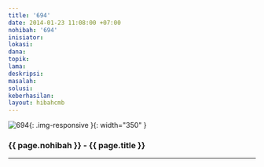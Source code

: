 ```yaml
---
title: '694'
date: 2014-01-23 11:08:00 +07:00
nohibah: '694'
inisiator: 
lokasi: 
dana: 
topik: 
lama: 
deskripsi: 
masalah: 
solusi: 
keberhasilan: 
layout: hibahcmb
---
```


![694](/static/img/hibahcmb/694.png){: .img-responsive }{: width="350" }

### {{ page.nohibah }} - {{ page.title }}

---

